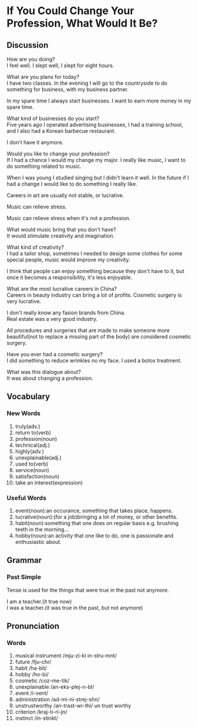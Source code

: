 # If You Could Change Your Profession, What Would It Be?
## Discussion
How are you doing?  
I feel well. I slept well, I slept for eight hours.  

What are you plans for today?  
I have two classes. In the evening I will go to the countryside to do something for business, with my business partner.  

In my spare time I always start businesses. I want to earn more money in my spare time.   

What kind of businesses do you start?  
Five years ago I operated advertising businesses, I had a training school, and I also had a Korean barbecue restaurant.  

I don't have it anymore.  

Would you like to change your profession?  
If I had a chance I would my change my major. I really like music, I want to do something related to music.  

When I was young I studied singing but I didn't learn it well. In the future if I had a change I would like to do something I really like.  

Careers in art are usually not stable, or lucrative.  

Music can relieve stress.  

Music can relieve stress when it's not a profession.  

What would music bring that you don't have?  
It would stimulate creativity and imagination.  

What kind of creativity?  
I had a tailor shop, sometimes I needed to design some clothes for some special people, music would improve my creativity.  

I think that people can enjoy something because they don't have to it, but once it becomes a responsibility, it's less enjoyable.  

What are the most lucrative careers in China?  
Careers in beauty industry can bring a lot of profits. Cosmetic surgery is very lucrative.   

I don't really know any fasion brands from China.  
Real estate was a very good industry.  

All procedures and surgeries that are made to make someone more beautiful(not to replace a missing part of the body) are considered cosmetic surgery.  

Have you ever had a cosmetic surgery?  
I did something to reduce wrinkles no my face. I used a botox treatment.   

What was this dialogue about?  
It was about changing a profession.  

## Vocabulary
### New Words
1. truly(adv.)
1. return to(verb)
1. profession(noun)
1. technical(adj.)
1. highly(adv.)
1. unexplainable(adj.)
1. used to(verb)
1. service(noun)
1. satisfaction(noun)
1. take an interest(expression)

### Useful Words
1. event(noun):an occurance, something that takes place, happens.
1. lucrative(noun):(for a job)bringing a lot of money, or other benefits.
1. habit(noun):something that one does on regular basis e.g. brushing teeth in the morning...
1. hobby(noun):an activity that one like to do, one is passionate and enthusiastic about.

## Grammar
### Past Simple
Tense is used for the things that were true in the past not anymore.  

I am a teacher.(it true now)  
I was a teacher.(it was true in the past, but not anymore)  

## Pronunciation
### Words
1. musical instrument  /mju-zi-kl in-stru-mnt/
1. future /fju-chr/
1. habit /ha-bit/
1. hobby /ho-bi/
1. cosmetic /coz-me-tik/
1. unexplainable /an-eks-plej-n-bl/
1. event /i-vent/
1. administration /ad-mi-ni-strej-shn/
1. unstrustworthy /an-trast-wr-thi/ un trust worthy
1. criterion /kraj-ti-ri-jn/ 
1. instinct /in-stinkt/
